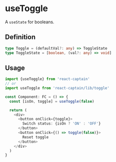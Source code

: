 # useToggle

A `useState` for booleans.

## Definition

```typescript
type Toggle = (defaultVal?: any) => ToggleState
type ToggleState = [boolean, (val?: any) => void]
```

## Usage

```typescript
import {useToggle} from 'react-captain'
// or
import useToggle from 'react-captain/lib/toggle'

const Component: FC = () => {
  const [isOn, toggle] = useToggle(false)

  return (
    <div>
      <button onClick={toggle}>
        Switch status: {isOn ? 'ON' : 'OFF'}
      </button>
      <button onClick={() => toggle(false)}>
        Reset toggle
      </button>
    </div>
  )
}
```
